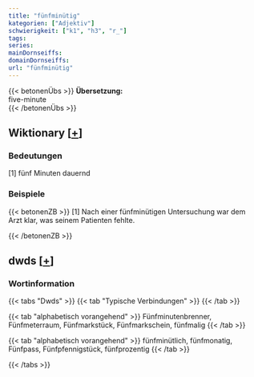 ```yaml
---
title: "fünfminütig"
kategorien: ["Adjektiv"]
schwierigkeit: ["k1", "h3", "r_"]
tags:
series:
mainDornseiffs:
domainDornseiffs:
url: "fünfminütig"
---
```


{{< betonenÜbs >}}
**Übersetzung:**  
five-minute  
{{< /betonenÜbs >}}

## Wiktionary [[+](https://de.wiktionary.org/wiki/fünfminütig)]

### Bedeutungen
[1] fünf Minuten dauernd  

### Beispiele
{{< betonenZB >}}
[1] Nach einer fünfminütigen Untersuchung war dem Arzt klar, was seinem Patienten fehlte.  

{{< /betonenZB >}}


## dwds [[+](https://www.dwds.de/wb/fünfminütig)]

### Wortinformation
{{< tabs "Dwds" >}}
{{< tab "Typische Verbindungen" >}}
{{< /tab >}}

{{< tab "alphabetisch vorangehend" >}}
Fünfminutenbrenner, Fünfmeterraum, Fünfmarkstück, Fünfmarkschein, fünfmalig
{{< /tab >}}

{{< tab "alphabetisch vorangehend" >}}
fünfminütlich, fünfmonatig, Fünfpass, Fünfpfennigstück, fünfprozentig
{{< /tab >}}

{{< /tabs >}}

